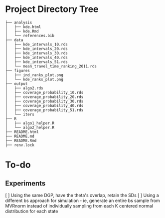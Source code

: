 # Project Directory Tree

    ├── analysis
    │   ├── kde.html
    │   ├── kde.Rmd
    │   └── references.bib
    ├── data
    │   ├── kde_intervals_10.rds
    │   ├── kde_intervals_20.rds
    │   ├── kde_intervals_30.rds
    │   ├── kde_intervals_40.rds
    │   ├── kde_intervals_51.rds
    │   └── mean_travel_time_ranking_2011.rds
    ├── figures
    │   ├── ind_ranks_plot.png
    │   └── kde_ranks_plot.png
    ├── output
    │   ├── algo2.rds
    │   ├── coverage_probability_10.rds
    │   ├── coverage_probability_20.rds
    │   ├── coverage_probability_30.rds
    │   ├── coverage_probability_40.rds
    │   ├── coverage_probability_51.rds
    │   └── iters
    ├── R
    │   ├── algo1_helper.R
    │   └── algo2_helper.R
    ├── README.html
    ├── README.md
    ├── README.Rmd
    ├── renv.lock

# To-do
## Experiments
[ ] Using the same DGP, have the theta's overlap, retain the SDs
[ ] Using a different bs approach for simulation - ie, generate an entire bs sample from MVRnorm instead of individually sampling from each K centered normal distribution for each state
